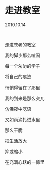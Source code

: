 # 走进教室

2010.10.14

&emsp;

走进苍老的教室

我的脚步那么喧闹

每一个匆匆的学子

将自己的痕迹

悄悄得留在了那里

我的到来是那么突兀

仿佛夜中呓语

又如雨滴扎进水里

那么干脆

把生活放大

抑或缩小

在充满心跃的一惊里

